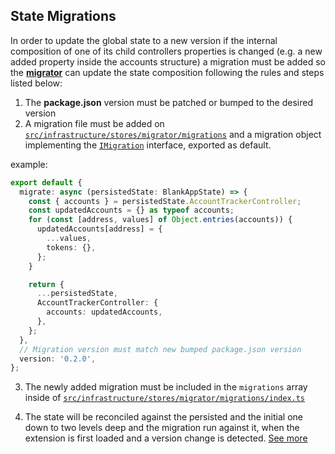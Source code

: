 ## State Migrations

In order to update the global state to a new version if the internal composition of one of its child controllers properties is changed (e.g. a new added property inside the accounts structure) a migration must be added so the [**migrator**](migrator.ts) can update the state composition following the rules and steps listed below:

1. The **package.json** version must be patched or bumped to the desired version
2. A migration file must be added on [`src/infrastructure/stores/migrator/migrations`](migrations) and a migration object implementing the [`IMigration`](IMigration.ts) interface, exported as default.

example:

```ts
export default {
  migrate: async (persistedState: BlankAppState) => {
    const { accounts } = persistedState.AccountTrackerController;
    const updatedAccounts = {} as typeof accounts;
    for (const [address, values] of Object.entries(accounts)) {
      updatedAccounts[address] = {
        ...values,
        tokens: {},
      };
    }

    return {
      ...persistedState,
      AccountTrackerController: {
        accounts: updatedAccounts,
      },
    };
  },
  // Migration version must match new bumped package.json version
  version: '0.2.0',
};
```

3. The newly added migration must be included in the `migrations` array inside of [`src/infrastructure/stores/migrator/migrations/index.ts`](migrations/index.ts)

4. The state will be reconciled against the persisted and the initial one down to two levels deep and the migration run against it, when the extension is first loaded and a version change is detected. [See more](../../../index.ts#L20)
